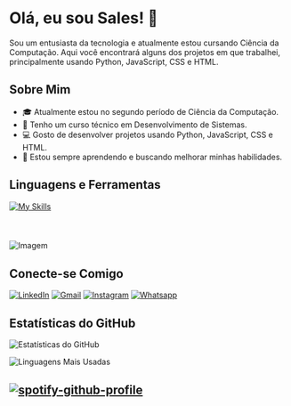 # Olá, eu sou Sales! 👋

Sou um entusiasta da tecnologia e atualmente estou cursando Ciência da Computação. Aqui você encontrará alguns dos projetos em que trabalhei, principalmente usando Python, JavaScript, CSS e HTML.

## Sobre Mim

- 🎓 Atualmente estou no segundo período de Ciência da Computação.
- 📜 Tenho um curso técnico em Desenvolvimento de Sistemas.
- 💻 Gosto de desenvolver projetos usando Python, JavaScript, CSS e HTML.
- 🌱 Estou sempre aprendendo e buscando melhorar minhas habilidades.

## Linguagens e Ferramentas
[![My Skills](https://skillicons.dev/icons?i=js,html,css,py,linux,git)](https://skillicons.dev)
 <div style="flex-basis: 48%;">
<!--![Linux](https://img.shields.io/badge/Linux-FCC624?style=for-the-badge&logo=linux&logoColor=black)
  <img align="center" alt="Js" height="30" width="40" src="https://raw.githubusercontent.com/devicons/devicon/master/icons/javascript/javascript-plain.svg">
    <img align="center" alt="HTML" height="30" width="40" src="https://raw.githubusercontent.com/devicons/devicon/master/icons/html5/html5-original.svg">
    <img align="center" alt="CSS" height="30" width="40" src="https://raw.githubusercontent.com/devicons/devicon/master/icons/css3/css3-original.svg">
    <img align="center" alt="Python" height="30" width="40" src="https://raw.githubusercontent.com/devicons/devicon/master/icons/python/python-original.svg">
     <img align="center" alt="VScode" height="30" width="40" src="https://cdn.jsdelivr.net/gh/devicons/devicon/icons/vscode/vscode-original.svg">
     <img align="center" alt="VScode" height="30" width="40" src="https://static-00.iconduck.com/assets.00/linux-icon-2048x2048-sy06t4un.png">
     <img align="center" alt="VScode" height="30" width="40" src="https://skillicons.dev/icons?i=python,javascript,html,css,git,linux,arch,sqlite>
 -->
      <br>
     

###
<p align="left">
  <img align="center" src="https://github.com/VariableBee/VariableBee/assets/77739311/4e9f41af-6b57-49a7-b15a-74322e96b4d7" alt="Imagem">
</p>


<!--  ## Projetos

### Clone do Spotify
Um clone do Spotify que desenvolvi durante meu curso técnico. Este projeto foi uma excelente oportunidade para aprimorar minhas habilidades em JavaScript.-->

## Conecte-se Comigo

[![LinkedIn](https://img.shields.io/badge/LinkedIn-0077B5?style=for-the-badge&logo=linkedin&logoColor=white)](https://www.linkedin.com/in/levi-henrique-281785223/)  <!-- Substitua com o link real -->
[![Gmail](https://img.shields.io/badge/Gmail-D14836?style=for-the-badge&logo=gmail&logoColor=white)](henriquelevi91@gmail.com)
[![Instagram](https://img.shields.io/badge/Instagram-E4405F?style=for-the-badge&logo=instagram&logoColor=white)](https://www.instagram.com/lh_salles3/)
[![Whatsapp](https://img.shields.io/badge/WhatsApp-25D366?style=for-the-badge&logo=whatsapp&logoColor=white)](https://wa.me/5581992207714)

## Estatísticas do GitHub

![Estatísticas do GitHub](https://github-readme-stats.vercel.app/api?username=levi985&show_icons=true&theme=radical)

![Linguagens Mais Usadas](https://github-readme-stats.vercel.app/api/top-langs/?username=levi985&layout=compact&theme=radical)

## [![spotify-github-profile](https://spotify-github-profile.vercel.app/api/view?uid=31s3anrmahllh44lzkpfw2lk3ahu&cover_image=true&theme=compact&show_offline=false&background_color=121212&interchange=false)](https://github.com/kittinan/spotify-github-profile)

<!-- Adicione mais seções conforme necessário -->
